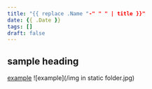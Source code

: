 ```yaml
---
title: "{{ replace .Name "-" " " | title }}"
date: {{ .Date }}
tags: []
draft: false
---
```

## sample heading
[example](https://example.com)
![example](/img in static folder.jpg)